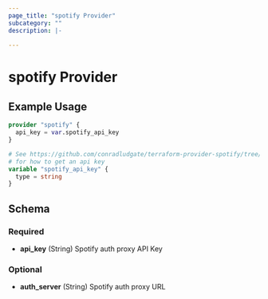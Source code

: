 ```yaml
---
page_title: "spotify Provider"
subcategory: ""
description: |-
  
---
```


# spotify Provider



## Example Usage

```terraform
provider "spotify" {
  api_key = var.spotify_api_key
}

# See https://github.com/conradludgate/terraform-provider-spotify/tree/main/spotify_auth_proxy
# for how to get an api key
variable "spotify_api_key" {
  type = string
}
```

## Schema

### Required

- **api_key** (String) Spotify auth proxy API Key

### Optional

- **auth_server** (String) Spotify auth proxy URL
